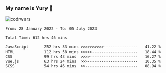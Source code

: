 ### My name is Yury 👋 
![codrwars](https://www.codewars.com/users/litury/badges/micro) 


<!--START_SECTION:waka-->

```txt
From: 28 January 2022 - To: 05 July 2023

Total Time: 612 hrs 46 mins

JavaScript       252 hrs 33 mins >>>>>>>>>>---------------   41.22 %
HTML             112 hrs 58 mins >>>>>--------------------   18.44 %
CSS              99 hrs 43 mins  >>>>---------------------   16.27 %
Vue.js           63 hrs 24 mins  >>>----------------------   10.35 %
SCSS             54 hrs 46 mins  >>-----------------------   08.94 %
```

<!--END_SECTION:waka-->

